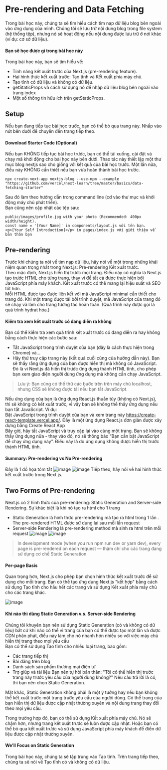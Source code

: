 # Pre-rendering and Data Fetching

Trong bài học này, chúng ta sẽ tìm hiểu cách tìm nạp dữ liệu blog bên ngoài vào ứng dụng của mình. Chúng tôi sẽ lưu trữ nội dung blog trong file system (hệ thống tệp), nhưng nó sẽ hoạt động nếu nội dung được lưu trữ ở nơi khác (ví dụ: cơ sở dữ liệu).
#### Bạn sẽ học được gì trong bài học này
Trong bài học này, bạn sẽ tìm hiểu về: 
- Tính năng kết xuất trước của Next.js (pre-rendering feature).
- Hai hình thức kết xuất trước: Tạo tĩnh và Kết xuất phía máy chủ. 
- Tạo tĩnh có dữ liệu và không có dữ liệu.
- getStaticProps và cách sử dụng nó để nhập dữ liệu blog bên ngoài vào trang index
- Một số thông tin hữu ích trên getStaticProps.



## Setup
Nếu bạn đang tiếp tục bài học trước, bạn có thể bỏ qua trang này. Nhấp vào nút bên dưới để chuyển đến trang tiếp theo.
#### Download Starter Code (Optional)
Nếu bạn KHÔNG tiếp tục bài học trước, bạn có thể tải xuống, cài đặt và chạy mã khởi động cho bài học này bên dưới. Thao tác này thiết lập một thư mục blog nextjs sao cho giống với kết quả của bài học trước.
Một lần nữa, điều này KHÔNG cần thiết nếu bạn vừa hoàn thành bài học trước.
```
npx create-next-app nextjs-blog --use-npm --example "https://github.com/vercel/next-learn/tree/master/basics/data-fetching-starter"
```
Sau đó làm theo hướng dẫn trong command line (cd vào thư mục và khởi động máy chủ phát triển).  
Bạn cũng nên cập nhật các tệp sau:  
```
public/images/profile.jpg with your photo (Recommended: 400px width/height).  
const name = '[Your Name]' in components/layout.js với tên bạn.  
<p>[Your Self Introduction]</p> in pages/index.js với giới thiệu về bản thân bạn
```
## Pre-rendering
Trước khi chúng ta nói về tìm nạp dữ liệu, hãy nói về một trong những khái niệm quan trọng nhất trong Next.js: Pre-rendering Kết xuất trước.   
Theo mặc định, Next.js hiển thị trước mọi trang. Điều này có nghĩa là Next.js tạo trước HTML cho từng trang, thay vì để tất cả được thực hiện bởi JavaScript phía máy khách. Kết xuất trước có thể mang lại hiệu suất và SEO tốt hơn.  
Mỗi HTML được tạo được liên kết với mã JavaScript minimal cần thiết cho trang đó. Khi một trang được tải bởi trình duyệt, mã JavaScript của trang đó sẽ chạy và làm cho trang tương tác hoàn toàn. (Quá trình này được gọi là quá trình hydrat hóa.)  
#### Kiểm tra xem kết xuất trước có đang diễn ra không
Bạn có thể kiểm tra xem quá trình kết xuất trước có đang diễn ra hay không bằng cách thực hiện các bước sau:   
- Tắt JavaScript trong trình duyệt của bạn (đây là cách thực hiện trong Chrome) và… 
- Hãy thử truy cập trang này (kết quả cuối cùng của hướng dẫn này).
Bạn sẽ thấy rằng ứng dụng của bạn được hiển thị mà không có JavaScript. Đó là vì Next.js đã hiển thị trước ứng dụng thành HTML tĩnh, cho phép bạn xem giao diện người dùng ứng dụng mà không cần chạy JavaScript.
> Lưu ý: Bạn cũng có thể thử các bước trên trên máy chủ localhost, nhưng CSS sẽ không được tải nếu bạn tắt JavaScript.


Nếu ứng dụng của bạn là ứng dụng React.js thuần túy (không có Next.js), thì sẽ không có kết xuất trước, vì vậy bạn sẽ không thể thấy ứng dụng nếu bạn tắt JavaScript. Ví dụ:  
Bật JavaScript trong trình duyệt của bạn và xem trang này https://create-react-template.vercel.app/. Đây là một ứng dụng React.js đơn giản được xây dựng bằng Create React App  
Bây giờ, hãy tắt JavaScript và truy cập lại vào cùng một trang. Bạn sẽ không thấy ứng dụng nữa - thay vào đó, nó sẽ thông báo “Bạn cần bật JavaScript để chạy ứng dụng này”. Điều này là do ứng dụng không được hiển thị trước thành HTML tĩnh.

#### Summary: Pre-rendering vs No Pre-rendering
Đây là 1 đồ họa tóm tắt
![image](https://user-images.githubusercontent.com/6966136/179656119-32e4fc84-53bc-45e6-9c31-1fab61b80e1f.png)
![image](https://user-images.githubusercontent.com/6966136/179656142-0e23a234-1e91-47d8-bc8f-dfd03ade65ef.png)
Tiếp theo, hãy nói về hai hình thức kết xuất trước trong Next.js.
## Two Forms of Pre-rendering
Next.js có 2 hình thức của pre-rendering: Static Generation and Server-side Rendering. Sự khác biệt là khi nó tạo ra html cho 1 trang 
- Static Generation là hình thức pre-rendering mà tạo ra html trong 1 lần . The pre-rendered HTML được sử dụng lại sau mỗi lần request
- Server-side Rendering là pre-rendering method mà sinh ra html trên mỗi request
![image](https://user-images.githubusercontent.com/6966136/179657236-eee52822-7131-4ca8-9c55-999800dab589.png)
![image](https://user-images.githubusercontent.com/6966136/179657256-4bb216bb-6762-4ff3-aeb8-0d2f79e5e556.png)
> In development mode (when you run npm run dev or yarn dev), every page is pre-rendered on each request — thậm chí cho các trang đang sử dụng cơ chế Static Generation.

#### Per-page Basis
Quan trọng hơn, Next.js cho phép bạn chọn hình thức kết xuất trước để sử dụng cho mỗi trang. Bạn có thể tạo ứng dụng Next.js "kết hợp" bằng cách sử dụng Tạo tĩnh cho hầu hết các trang và sử dụng Kết xuất phía máy chủ cho các trang khác.

![image](https://user-images.githubusercontent.com/6966136/179657698-9513d152-c2f7-4522-843e-a8a73afc6a64.png)
#### Khi nào thì dùng Static Generation v.s. Server-side Rendering
Chúng tôi khuyên bạn nên sử dụng Static Generation (có và không có dữ liệu) bất cứ khi nào có thể vì trang của bạn có thể được tạo một lần và được CDN phân phát, điều này làm cho nó nhanh hơn nhiều so với việc máy chủ hiển thị trang theo mọi yêu cầu  
Bạn có thể sử dụng Tạo tĩnh cho nhiều loại trang, bao gồm: 
- Các trang tiếp thị 
- Bài đăng trên blog 
- Danh sách sản phẩm thương mại điện tử 
- Trợ giúp và tài liệu
Bạn nên tự hỏi bản thân: "Tôi có thể hiển thị trước trang này trước yêu cầu của người dùng không?" Nếu câu trả lời là có, thì bạn nên chọn Static Generation.  

Mặt khác, Static Generation không phải là một ý tưởng hay nếu bạn không thể kết xuất trước một trang trước yêu cầu của người dùng. Có thể trang của bạn hiển thị dữ liệu được cập nhật thường xuyên và nội dung trang thay đổi theo mọi yêu cầu.  

Trong trường hợp đó, bạn có thể sử dụng Kết xuất phía máy chủ. Nó sẽ chậm hơn, nhưng trang kết xuất trước sẽ luôn được cập nhật. Hoặc bạn có thể bỏ qua kết xuất trước và sử dụng JavaScript phía máy khách để điền dữ liệu được cập nhật thường xuyên.

#### We’ll Focus on Static Generation
Trong bài học này, chúng ta sẽ tập trung vào Tạo tĩnh. Trên trang tiếp theo, chúng ta sẽ nói về Tạo tĩnh có và không có dữ liệu.





